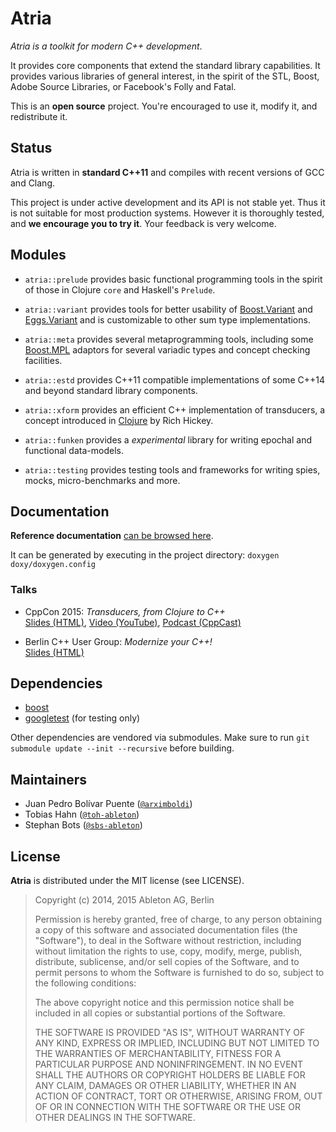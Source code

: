 Atria
=====

*Atria is a toolkit for modern C++ development*.

It provides core components that extend the standard library
capabilities.  It provides various libraries of general interest, in
the spirit of the STL, Boost, Adobe Source Libraries, or Facebook's
Folly and Fatal.

This is an **open source** project.  You're encouraged to use it,
modify it, and redistribute it.

Status
------

Atria is written in **standard C++11** and compiles with recent
versions of GCC and Clang.

This project is under active development and its API is not stable
yet.  Thus it is not suitable for most production systems.  However it
is thoroughly tested, and **we encourage you to try it**.  Your
feedback is very welcome.

## Modules

* `atria::prelude` provides basic functional programming tools in the
  spirit of those in Clojure `core` and Haskell's `Prelude`.

* `atria::variant` provides tools for better usability of
  [Boost.Variant](http://www.boost.org/doc/libs/1_58_0/doc/html/variant.html)
  and [Eggs.Variant](http://eggs-cpp.github.io/variant/) and is
  customizable to other sum type implementations.

* `atria::meta` provides several metaprogramming tools, including some
  [Boost.MPL](http://www.boost.org/doc/libs/1_59_0/libs/mpl/doc/index.html)
  adaptors for several variadic types and concept checking facilities.

* `atria::estd` provides C++11 compatible implementations of some
  C++14 and beyond standard library components.

* `atria::xform` provides an efficient C++ implementation of
  transducers, a concept introduced in
  [Clojure](http://blog.cognitect.com/blog/2014/8/6/transducers-are-coming)
  by Rich Hickey.

* `atria::funken` provides a *experimental* library for writing epochal
  and functional data-models.

* `atria::testing` provides testing tools and frameworks for writing
  spies, mocks, micro-benchmarks and more.

## Documentation

**Reference documentation**
[can be browsed here](http://ableton.github.io/atria).

It can be generated by executing in the project directory: `doxygen doxy/doxygen.config`

### Talks

  - CppCon 2015: *Transducers, from Clojure to C++*<br/>
    [Slides (HTML)](http://sinusoid.es/talks/transducers-cppcon15),
    [Video (YouTube)](https://www.youtube.com/watch?v=vohGJjGxtJQ),
    [Podcast (CppCast)](http://cppcast.com/2015/12/juanpe-bolivar/)

  - Berlin C++ User Group: *Modernize your C++!*<br/>
    [Slides (HTML)](http://sinusoid.es/talks/moderncpp/)

## Dependencies

  - [boost](http://www.boost.org/doc/libs/1_59_0)
  - [googletest](https://chromium.googlesource.com/external/googletest) (for testing only)

Other dependencies are vendored via submodules.  Make sure to run `git
submodule update --init --recursive` before building.

## Maintainers

- Juan Pedro Bolívar Puente ([`@arximboldi`](https://github.com/arximboldi))
- Tobias Hahn ([`@toh-ableton`](https://github.com/toh-ableton))
- Stephan Bots ([`@sbs-ableton`](https://github.com/sbs-ableton))

License
-------

**Atria** is distributed under the MIT license (see LICENSE).

> Copyright (c) 2014, 2015 Ableton AG, Berlin
>
> Permission is hereby granted, free of charge, to any person obtaining a copy
> of this software and associated documentation files (the "Software"), to deal
> in the Software without restriction, including without limitation the rights
> to use, copy, modify, merge, publish, distribute, sublicense, and/or sell
> copies of the Software, and to permit persons to whom the Software is
> furnished to do so, subject to the following conditions:
>
> The above copyright notice and this permission notice shall be included in
> all copies or substantial portions of the Software.
>
> THE SOFTWARE IS PROVIDED "AS IS", WITHOUT WARRANTY OF ANY KIND, EXPRESS OR
> IMPLIED, INCLUDING BUT NOT LIMITED TO THE WARRANTIES OF MERCHANTABILITY,
> FITNESS FOR A PARTICULAR PURPOSE AND NONINFRINGEMENT. IN NO EVENT SHALL THE
> AUTHORS OR COPYRIGHT HOLDERS BE LIABLE FOR ANY CLAIM, DAMAGES OR OTHER
> LIABILITY, WHETHER IN AN ACTION OF CONTRACT, TORT OR OTHERWISE, ARISING FROM,
> OUT OF OR IN CONNECTION WITH THE SOFTWARE OR THE USE OR OTHER DEALINGS IN
> THE SOFTWARE.
